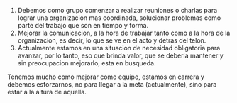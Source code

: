 1. Debemos como grupo comenzar a realizar reuniones o charlas para lograr una organizacion mas coordinada, solucionar problemas como parte del trabajo que son en tiempo y forma.
2. Mejorar la comunicacion, a la hora de trabajar tanto como a la hora de la organizacion, es decir, lo que se ve en el acto y detras del telon. 
3. Actualmente estamos en una situacion de necesidad obligatoria para avanzar, por lo tanto, eso que brinda valor, que se deberia mantener y sin preocupacion mejorarlo, esta en busqueda.



Tenemos mucho como mejorar como equipo, estamos en carrera y debemos esforzarnos, no para llegar a la meta (actualmente), sino para estar a la altura de aquella.
